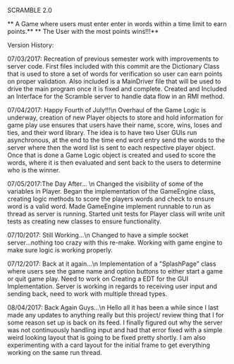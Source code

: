 SCRAMBLE 2.0

** A Game where users must enter enter in words within a time limit to earn points.**
** The User with the most points wins!!!**



Version History:

07/03/2017: Recreation of previous semester work with improvements to server code. First files included with this commit are the Dictionary
Class that is used to store a set of words for verification so user can earn points on proper validation. Also included is a MainDriver
file that will be used to drive the main program once it is fixed and complete. Created and Included an Interface for the Scramble server
to handle data flow in an RMI method.

07/04/2017: Happy Fourth of July!!!\n
Overhaul of the Game Logic is underway, creation of new Player objects to store and hold information for game play use ensures that users have
their name, score, wins, loses and ties, and their word library. The idea is to have two User GUIs run asynchronous, at the end to the time end word entry
send the words to the server where then the word list is sent to each respective player object. Once that is done a Game Logic object is created and used
to score the words, where it is then evaluated and sent back to the users to determine who is the winner.

07/05/2017:The Day After... \n
Changed the visibility of some of the variables in Player. Began the implementation of the GameEngine class, creating logic methods to score the players
words and check to ensure word is a valid word. Made GameEngine implement runnable to run as thread as server is running. Started unit tests for Player class
will write unit tests as creating new classes to ensure functionality.

07/10/2017: Still Working...\n
Changed to have a simple socket server...nothing too crazy with this re-make. Working with game engine to make sure logic is working properly.

07/12/2017: Back at it again...\n
Implementation of a "SplashPage" class where users see the game name and option buttons to either start a game or quit game play. Need to work on Creating a EDT for the GUI Implementation. Server is working in regards to receiving user input and sending back, need to work with multiple thread types.

08/04/2017: Back Again Guys...\n
Hello all it has been a while since I last made any updates to anything really but this project/ review thing that I for some reason set up is back on its feed. I finally figured
out why the server was not continuously handling input and had that error fixed with a simple weird looking layout that is going to be fixed pretty shortly. I am also experimenting
with a card layout for the initial frame to get everything working on the same run thread.